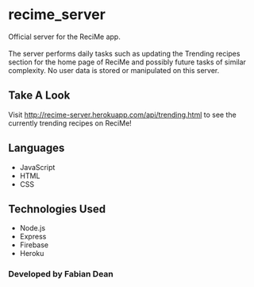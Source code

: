 # recime_server
Official server for the ReciMe app.
<br>
<br>
The server performs daily tasks such as updating the Trending recipes section for the home page of ReciMe and possibly future tasks of similar complexity. No user data is stored or manipulated on this server.
## Take A Look
Visit http://recime-server.herokuapp.com/api/trending.html to see the currently trending recipes on ReciMe!
## Languages
- JavaScript
- HTML
- CSS

## Technologies Used
- Node.js
- Express
- Firebase
- Heroku

### Developed by Fabian Dean
